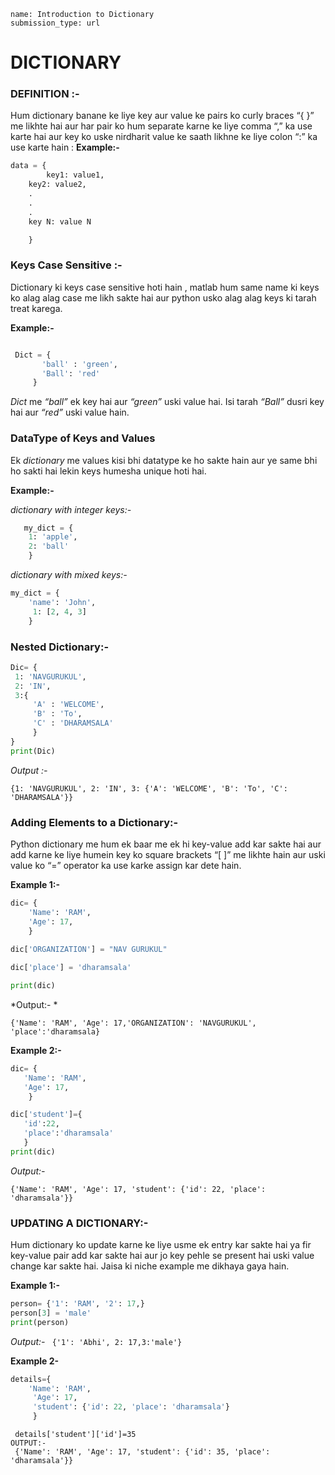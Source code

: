```ngMeta
name: Introduction to Dictionary
submission_type: url
```

# DICTIONARY  


### DEFINITION :-

Hum dictionary banane ke liye key aur value ke pairs ko curly braces “{ }” me likhte hai aur har pair ko hum separate karne ke liye comma “,” ka use karte hai aur key ko uske nirdharit value ke saath likhne ke liye colon “:” ka use karte hain :
**Example:-**  
```python
data = {
        key1: value1,
   	key2: value2,
   	.
   	.
   	.
   	key N: value N

   	}
```  
### Keys Case Sensitive :-
Dictionary ki keys case sensitive hoti hain , matlab hum same name ki keys ko alag alag case me likh sakte hai aur python usko alag alag keys ki tarah treat karega.

**Example:-** 

```python

 Dict = {
       'ball' : 'green',
       'Ball': 'red'
     }
```

*Dict* me *“ball”* ek key hai aur *“green”* uski value hai. Isi tarah *“Ball”* dusri key hai aur *“red”* uski value hain.


### DataType of Keys and Values

Ek *dictionary* me values kisi bhi datatype ke ho sakte hain aur ye same bhi ho sakti hai lekin keys humesha unique hoti hai.

**Example:-** 

*dictionary with integer keys:-*


```python
   my_dict = {
    1: 'apple', 
    2: 'ball'
    }

```


*dictionary with mixed keys:-*

```python 
my_dict = {
    'name': 'John',
     1: [2, 4, 3]
    }
 ```




### Nested Dictionary:-



```python
Dic= {
 1: 'NAVGURUKUL',
 2: 'IN',  
 3:{
     'A' : 'WELCOME',
     'B' : 'To', 
     'C' : 'DHARAMSALA'
     }
}
print(Dic)
 ```
*Output :-*

`{1: 'NAVGURUKUL', 2: 'IN', 3: {'A': 'WELCOME', 'B': 'To', 'C': 'DHARAMSALA'}}`

### Adding Elements to a  Dictionary:-

Python dictionary me hum ek baar me ek hi key-value add kar sakte hai aur add karne ke liye humein key ko square brackets “[ ]” me likhte hain aur uski value ko “=” operator ka use karke assign kar dete hain.

**Example 1:-** 
```python
dic= {
    'Name': 'RAM', 
    'Age': 17,
    }
    
dic['ORGANIZATION'] = "NAV GURUKUL"

dic['place'] = 'dharamsala'

print(dic)
 ```
*Output:- * 

`{'Name': 'RAM', 'Age': 17,'ORGANIZATION': 'NAVGURUKUL', 'place':'dharamsala}`


**Example 2:-**
   	 
 ```python   
dic= {
    'Name': 'RAM',
    'Age': 17,
     }

dic['student']={
    'id':22, 
    'place':'dharamsala'
    }
print(dic)
 ```
    
*Output:-*

`{'Name': 'RAM', 'Age': 17, 'student': {'id': 22, 'place': 'dharamsala'}}`
   	 

### UPDATING A DICTIONARY:-

Hum dictionary ko update karne ke liye usme ek entry kar sakte hai ya fir key-value pair add kar sakte hai aur jo key pehle se present hai uski value change kar sakte hai. Jaisa ki niche example me dikhaya gaya hain.

**Example 1:-**

```python
person= {'1': 'RAM', '2': 17,}
person[3] = 'male'
print(person)
 ```
*Output:-*
` {'1': 'Abhi', 2: 17,3:'male'}`

**Example 2-**

```python
details={
    'Name': 'RAM',
     'Age': 17, 
     'student': {'id': 22, 'place': 'dharamsala'}
     }   
 ```
   	 
   	 details['student']['id']=35
    OUTPUT:-
   	 {'Name': 'RAM', 'Age': 17, 'student': {'id': 35, 'place': 'dharamsala'}}
